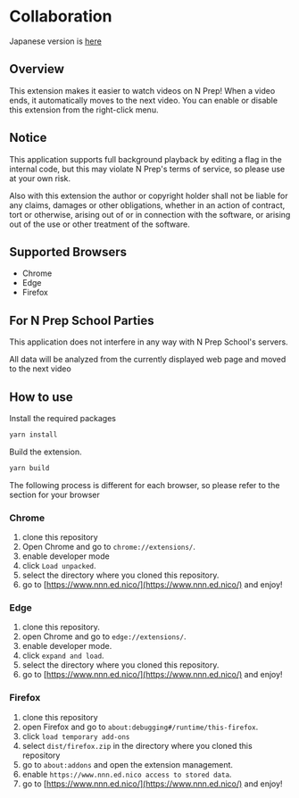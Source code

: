 # Collaboration

Japanese version is [here](README-jp.md)

## Overview

This extension makes it easier to watch videos on N Prep!
When a video ends, it automatically moves to the next video.
You can enable or disable this extension from the right-click menu.

## Notice

This application supports full background playback by editing a flag in the internal code, but this may violate N Prep's terms of service, so please use at your own risk.

Also with this extension the author or copyright holder shall not be liable for any claims, damages or other obligations, whether in an action of contract, tort or otherwise, arising out of or in connection with the software, or arising out of the use or other treatment of the software.

## Supported Browsers

- Chrome
- Edge
- Firefox

## For N Prep School Parties

This application does not interfere in any way with N Prep School's servers.

All data will be analyzed from the currently displayed web page and moved to the next video

## How to use

Install the required packages

```bash
yarn install
```

Build the extension.

```bash
yarn build
```

The following process is different for each browser, so please refer to the section for your browser

### Chrome

1. clone this repository
2. Open Chrome and go to `chrome://extensions/`.
3. enable developer mode
4. click `Load unpacked`.
5. select the directory where you cloned this repository.
6. go to [https://www.nnn.ed.nico/](https://www.nnn.ed.nico/) and enjoy!

### Edge

1. clone this repository.
2. open Chrome and go to `edge://extensions/`.
3. enable developer mode.
4. click `expand and load`.
5. select the directory where you cloned this repository.
6. go to [https://www.nnn.ed.nico/](https://www.nnn.ed.nico/) and enjoy!

### Firefox

1. clone this repository
2. open Firefox and go to `about:debugging#/runtime/this-firefox`.
3. click `load temporary add-ons`
4. select `dist/firefox.zip` in the directory where you cloned this repository
5. go to `about:addons` and open the extension management.
6. enable `https://www.nnn.ed.nico access to stored data`.
7. go to [https://www.nnn.ed.nico/](https://www.nnn.ed.nico/) and enjoy!
